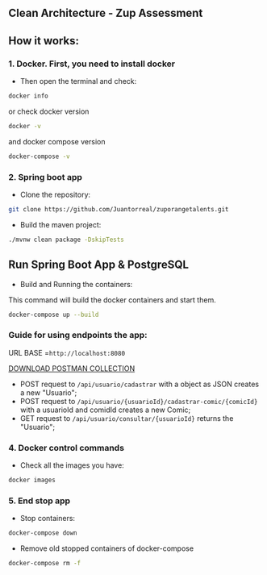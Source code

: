 ## Clean Architecture - Zup Assessment

## How it works:
### **1. Docker. First, you need to install docker**
* Then open the terminal and check:
```bash
docker info
```
or check docker version
```bash
docker -v
```
and docker compose version
```bash
docker-compose -v
```
### **2. Spring boot app**
* Clone the repository:
```bash
git clone https://github.com/Juantorreal/zuporangetalents.git
```
* Build the maven project:
```bash
./mvnw clean package -DskipTests
```

## Run Spring Boot App & PostgreSQL
* Build and Running the containers:

This command will build the docker containers and start them.
```bash
docker-compose up --build
```

### **Guide for using endpoints the app:**

URL BASE =`http://localhost:8080`

[DOWNLOAD POSTMAN COLLECTION]()

* POST request to `/api/usuario/cadastrar` with a object as JSON creates a new "Usuario";
* POST request to `/api/usuario/{usuarioId}/cadastrar-comic/{comicId}` with a usuarioId and comidId creates a new Comic;
* GET request to `/api/usuario/consultar/{usuarioId}` returns the "Usuario";

### **4. Docker control commands**
* Check all the images you have:
```bash
docker images
```
### **5. End stop app**
*  Stop containers:
```bash
docker-compose down
```
* Remove old stopped containers of docker-compose
```bash
docker-compose rm -f
```



